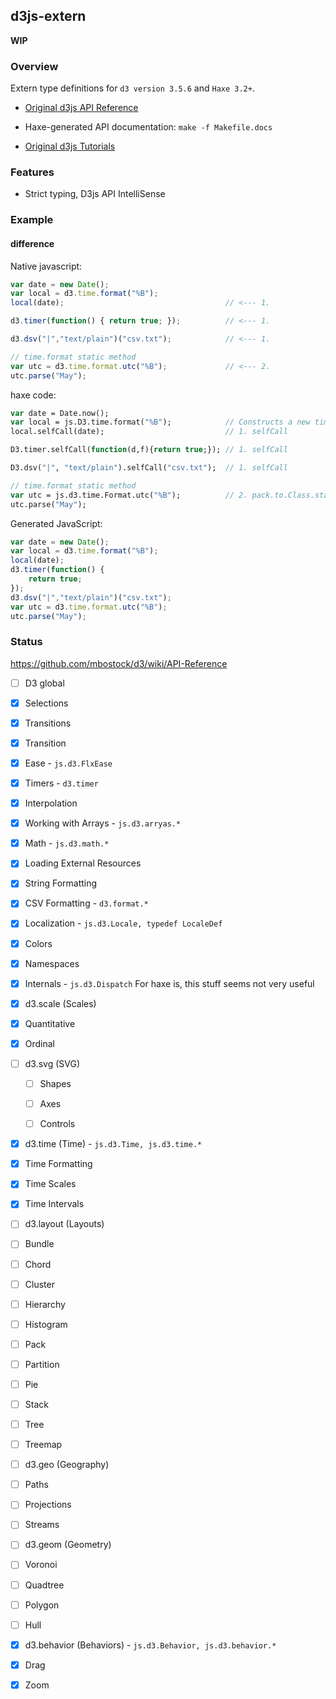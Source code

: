 d3js-extern
-------

**WIP**

### Overview

Extern type definitions for `d3 version 3.5.6` and `Haxe 3.2+`.

 * [Original d3js API Reference](https://github.com/mbostock/d3/wiki/API-Reference)

  - Haxe-generated API documentation: `make -f Makefile.docs`
	 
 * [Original d3js Tutorials](https://github.com/mbostock/d3/wiki/Tutorials)

### Features

 * Strict typing, D3js API IntelliSense
 
### Example

#### difference

Native javascript:

```js
var date = new Date();
var local = d3.time.format("%B");
local(date);									// <--- 1.

d3.timer(function() { return true; });			// <--- 1.

d3.dsv("|","text/plain")("csv.txt");			// <--- 1.

// time.format static method
var utc = d3.time.format.utc("%B");				// <--- 2.
utc.parse("May");
```

haxe code:

```haxe
var date = Date.now();
var local = js.D3.time.format("%B");			// Constructs a new time formatter
local.selfCall(date); 							// 1. selfCall

D3.timer.selfCall(function(d,f){return true;});	// 1. selfCall

D3.dsv("|", "text/plain").selfCall("csv.txt");	// 1. selfCall

// time.format static method 
var utc = js.d3.time.Format.utc("%B");			// 2. pack.to.Class.staticMethod
utc.parse("May");
```

Generated JavaScript:

```js
var date = new Date();
var local = d3.time.format("%B");
local(date);
d3.timer(function() {
	return true;
});
d3.dsv("|","text/plain")("csv.txt");
var utc = d3.time.format.utc("%B");
utc.parse("May");
```

### Status

https://github.com/mbostock/d3/wiki/API-Reference

 - [ ] D3 global
 
 - [x] Selections
 
 - [x] Transitions
 
  - [x] Transition
  
   - [x] Ease - `js.d3.FlxEase`
  
  - [x] Timers - `d3.timer`
  
  - [x] Interpolation
 
 - [x] Working with Arrays - `js.d3.arryas.*`
 
 - [x] Math - `js.d3.math.*`
 
 - [x] Loading External Resources
 
 - [x] String Formatting
 
 - [x] CSV Formatting - `d3.format.*`
 
 - [x] Localization	- `js.d3.Locale, typedef LocaleDef`
 
 - [x] Colors 
 
 - [x] Namespaces
 
 - [x] Internals - `js.d3.Dispatch` For haxe is, this stuff seems not very useful
 
 - [x] d3.scale (Scales)
 
  - [x] Quantitative
  
  - [x] Ordinal
   
 - [ ] d3.svg (SVG)
 
   - [ ] Shapes
   
   - [ ] Axes
   
   - [ ] Controls
   
 - [x] d3.time (Time) - `js.d3.Time, js.d3.time.*`
 
  - [x] Time Formatting
  
  - [x] Time Scales
  
  - [x] Time Intervals
  
 - [ ] d3.layout (Layouts)
 
  - [ ] Bundle
 
  - [ ] Chord
 
  - [ ] Cluster
  
  - [ ] Hierarchy
  
  - [ ] Histogram
  
  - [ ] Pack
  
  - [ ] Partition
  
  - [ ] Pie
  
  - [ ] Stack
  
  - [ ] Tree
  
  - [ ] Treemap

 - [ ] d3.geo (Geography)
 
  - [ ] Paths
 
  - [ ] Projections
 
  - [ ] Streams
 
 - [ ] d3.geom (Geometry)
 
  - [ ] Voronoi
 
  - [ ] Quadtree
 
  - [ ] Polygon
 
  - [ ] Hull
  
 - [x] d3.behavior (Behaviors) - `js.d3.Behavior, js.d3.behavior.*`
	
  - [x] Drag
 
  - [x] Zoom

